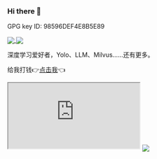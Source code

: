 ### Hi there 👋

GPG key ID: 98596DEF4E8B5E89

<a href="https://github.com/anuraghazra/github-readme-stats">
  <img align="center" src="https://github-readme-stats.vercel.app/api?username=Deng-Xian-Sheng&show_icons=true&count_private=true&locale=cn" />
  <img align="center" src="https://github-readme-stats.vercel.app/api/top-langs/?username=Deng-Xian-Sheng&locale=cn" />
</a>

深度学习爱好者，Yolo、LLM、Milvus……还有更多。

给我打钱👉<a href="">点击我</a>👈

<iframe src="https://deng-xian-sheng.github.io/pollinations-img-page-no-nsfw/" ></iframe>

<img align="center" src="https://user-images.githubusercontent.com/28264271/132943683-39d380e0-5579-4a2b-8071-5134d5d8e260.png" />

<!--
**Deng-Xian-Sheng/Deng-Xian-Sheng** is a ✨ _special_ ✨ repository because its `README.md` (this file) appears on your GitHub profile.

Here are some ideas to get you started:

- 🔭 I’m currently working on ...
- 🌱 I’m currently learning ...
- 👯 I’m looking to collaborate on ...
- 🤔 I’m looking for help with ...
- 💬 Ask me about ...
- 📫 How to reach me: ...
- 😄 Pronouns: ...
- ⚡ Fun fact: ...
-->
